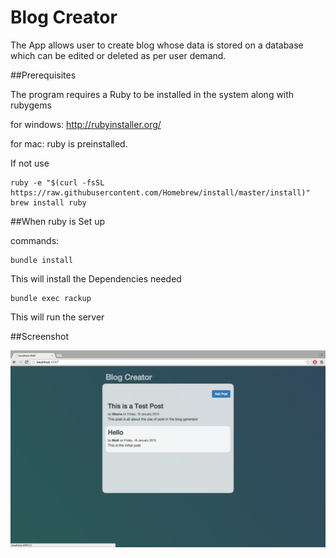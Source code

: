 # Blog Creator
The App allows user to create blog whose data is stored on a database which can be edited or deleted as per user demand.

##Prerequisites

The program requires a Ruby to be installed in the system along with rubygems

for windows: http://rubyinstaller.org/

for mac: ruby is preinstalled.

If not use

```
ruby -e "$(curl -fsSL https://raw.githubusercontent.com/Homebrew/install/master/install)"
brew install ruby
```

##When ruby is Set up

commands:

```
bundle install
```

This will install the Dependencies needed

```
bundle exec rackup
```

This will run the server

##Screenshot

![HomePage](https://github.com/rohit627/ruby_blog_creator/blob/master/screenshots/Screen%20Shot%202015-01-16%20at%203.51.50%20am.png)
